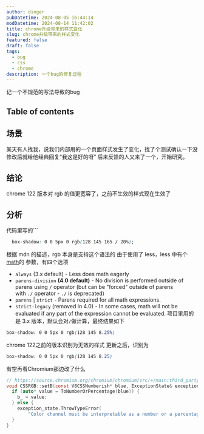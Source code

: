 ```yaml
---
author: dinger
pubDatetime: 2024-08-05 16:44:14
modDatetime: 2024-08-14 11:42:02
title: chrome升级带来的样式变化
slug: chrome升级带来的样式变化
featured: false
draft: false
tags:
  - bug
  - css
  - chrome
description: 一个bug的修复过程
---
```


记一个不规范的写法导致的bug

## Table of contents

## 场景

某天有人找我，说我们内部用的一个页面样式发生了变化，找了个测试确认一下没修改后就给他经典回复“我这是好的呀”
后来反馈的人又来了一个，开始研究。

## 结论

chrome 122 版本对 rgb 的值更宽容了，之前不生效的样式现在生效了

## 分析

代码里写的```
``` css
  box-shadow: 0 0 5px 0 rgb(128 145 165 / 20%);
```

根据 mdn 的描述，rgb 本身是支持这个语法的
由于使用了 less，less 中有个 [math](https://lesscss.org/usage/#less-options-math)的 参数，有四个选项
- `always` (3.x default) - Less does math eagerly
- `parens-division` **(4.0 default)** - No division is performed outside of parens using `/` operator (but can be "forced" outside of parens with `./` operator - `./` is deprecated)
- `parens` | `strict` - Parens required for all math expressions.
- `strict-legacy` (removed in 4.0) - In some cases, math will not be evaluated if any part of the expression cannot be evaluated.
项目里用的是 3.x 版本，默认会对`/`做计算，最终结果如下
``` css
box-shadow: 0 0 5px 0 rgb(128 145 8.25%)
```

chrome 122之前的版本识别为无效的样式
更新之后，识别为
``` css
box-shadow: 0 0 5px 0 rgb(128 145 8.25)
```

有空再看Chromium那边改了什么

``` c
// https://source.chromium.org/chromium/chromium/src/+/main:third_party/blink/renderer/core/css/cssom/css_rgb.cc;l=54;bpv=0;bpt=1
void CSSRGB::setB(const V8CSSNumberish* blue, ExceptionState& exception_state) {
  if (auto* value = ToNumberOrPercentage(blue)) {
    b_ = value;
  } else {
    exception_state.ThrowTypeError(
        "Color channel must be interpretable as a number or a percentage.");
  }
}
```